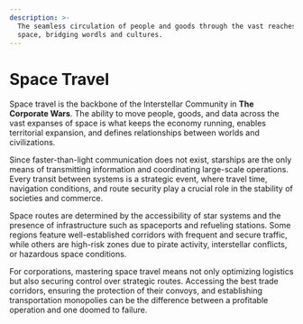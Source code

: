 ```yaml
---
description: >-
  The seamless circulation of people and goods through the vast reaches of
  space, bridging wordls and cultures.
---
```


# Space Travel

Space travel is the backbone of the Interstellar Community in **The Corporate Wars**. The ability to move people, goods, and data across the vast expanses of space is what keeps the economy running, enables territorial expansion, and defines relationships between worlds and civilizations.

Since faster-than-light communication does not exist, starships are the only means of transmitting information and coordinating large-scale operations. Every transit between systems is a strategic event, where travel time, navigation conditions, and route security play a crucial role in the stability of societies and commerce.

Space routes are determined by the accessibility of star systems and the presence of infrastructure such as spaceports and refueling stations. Some regions feature well-established corridors with frequent and secure traffic, while others are high-risk zones due to pirate activity, interstellar conflicts, or hazardous space conditions.

For corporations, mastering space travel means not only optimizing logistics but also securing control over strategic routes. Accessing the best trade corridors, ensuring the protection of their convoys, and establishing transportation monopolies can be the difference between a profitable operation and one doomed to failure.
